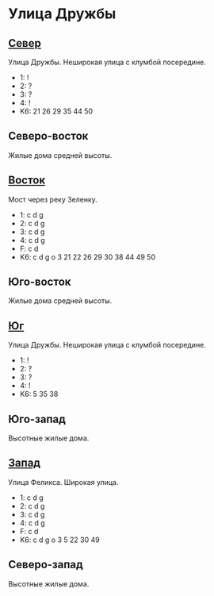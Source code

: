 # Улица Дружбы

## [Север](./530050.md)

Улица Дружбы.
Неширокая улица с клумбой посередине.

* 1:    !
* 2:    ?
* 3:    ?
* 4:    !
* K6:   21  26  29  35  44  50

## Северо-восток

Жилые дома средней высоты.

## [Восток](./540060.md)

Мост через реку Зеленку.

* 1:    c   d   g
* 2:    c   d   g
* 3:    c   d   g
* 4:    c   d   g
* F:    c   d
* K6:   c   d   g   o
        3   21  22  26  29  30  38  44  49  50

## Юго-восток

Жилые дома средней высоты.

## [Юг](./530070.md)

Улица Дружбы.
Неширокая улица с клумбой посередине.

* 1:    !
* 2:    ?
* 3:    ?
* 4:    !
* K6:   5   35  38

## Юго-запад

Высотные жилые дома.

## [Запад](./520060.md)

Улица Феликса.
Широкая улица.

* 1:    c   d   g
* 2:    c   d   g
* 3:    c   d   g
* 4:    c   d   g
* F:    c   d
* K6:   c   d   g   o
        3   5   22  30  49

## Северо-запад

Высотные жилые дома.
